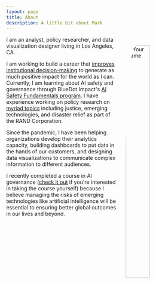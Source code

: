 ```yaml
---
layout: page
title: About
description: A little bit about Mark
---
```


<script>
    import { mePic } from "$lib/constants";
</script>

<img src="{mePic}" alt="Your Name" class="about-image">

I am an analyst, policy researcher, and data visualization designer living in Los Angeles, CA.

I am working to build a career that [improves institutional decision-making](https://80000hours.org/problem-profiles/improving-institutional-decision-making/) to generate as much positive impact for the world as I can.
Currently, I am learning about AI safety and governance through BlueDot Impact's [AI Safety Fundamentals program](https://aisafetyfundamentals.com/). 
I have experience working on policy research on [myriad topics](https://www.rand.org/pubs/authors/b/barrett_mark.html) including justice, emerging technologies, and disaster relief as part of the RAND Corporation. 

Since the pandemic, I have been helping organizations develop their analytics capacity, building dashboards to put data in the hands of our customers, and designing data visualizations to communicate complex information to different audiences.

I recently completed a course in AI governance ([check it out](https://aisafetyfundamentals.com/) if you're interested in taking the course yourself) because I believe managing the risks of emerging technologies like artificial intelligence will be essential to ensuring better global outcomes in our lives and beyond.

<style>
    .about-image {
    width: 40%; /* Responsive image width */
    max-width: 160px; /* Maximum size */
    height: auto;
    border-radius: 20%; /* Circular image */
    margin: 16px;
    padding: 8px;
    float: right;
}
</style>